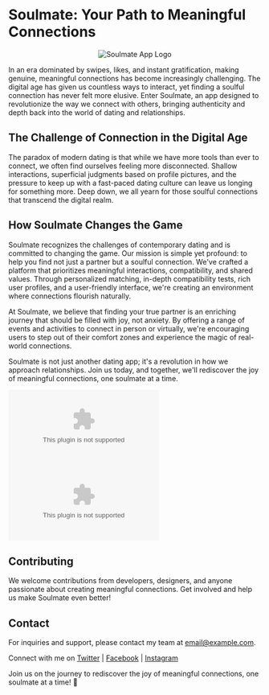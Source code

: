 # Soulmate: Your Path to Meaningful Connections

<p align="center">
  <img src="https://your-image-url.com" alt="Soulmate App Logo">
</p>

In an era dominated by swipes, likes, and instant gratification, making genuine, meaningful connections has become increasingly challenging. The digital age has given us countless ways to interact, yet finding a soulful connection has never felt more elusive. Enter Soulmate, an app designed to revolutionize the way we connect with others, bringing authenticity and depth back into the world of dating and relationships.

## The Challenge of Connection in the Digital Age

The paradox of modern dating is that while we have more tools than ever to connect, we often find ourselves feeling more disconnected. Shallow interactions, superficial judgments based on profile pictures, and the pressure to keep up with a fast-paced dating culture can leave us longing for something more. Deep down, we all yearn for those soulful connections that transcend the digital realm.

## How Soulmate Changes the Game

Soulmate recognizes the challenges of contemporary dating and is committed to changing the game. Our mission is simple yet profound: to help you find not just a partner but a soulful connection. We've crafted a platform that prioritizes meaningful interactions, compatibility, and shared values. Through personalized matching, in-depth compatibility tests, rich user profiles, and a user-friendly interface, we're creating an environment where connections flourish naturally.

At Soulmate, we believe that finding your true partner is an enriching journey that should be filled with joy, not anxiety. By offering a range of events and activities to connect in person or virtually, we're encouraging users to step out of their comfort zones and experience the magic of real-world connections.

Soulmate is not just another dating app; it's a revolution in how we approach relationships. Join us today, and together, we'll rediscover the joy of meaningful connections, one soulmate at a time.

[![Download Soulmate on the App Store](https://user-images.githubusercontent.com/your-image-url.com)](https://appstore-url.com)
[![Get Soulmate on Google Play](https://user-images.githubusercontent.com/your-image-url.com)](https://playstore-url.com)

## Contributing

We welcome contributions from developers, designers, and anyone passionate about creating meaningful connections. Get involved and help us make Soulmate even better!

## Contact

For inquiries and support, please contact my team at [email@example.com](mailto:email@example.com).

Connect with me on [Twitter](https://twitter.com/fuzen) | [Facebook](https://facebook.com/SoulmateApp) | [Instagram](https://instagram.com/SoulmateApp)

Join us on the journey to rediscover the joy of meaningful connections, one soulmate at a time! 💑
